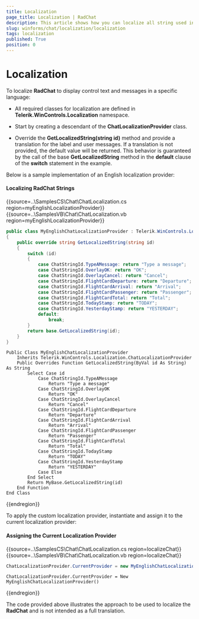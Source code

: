 ```yaml
---
title: Localization
page_title: Localization | RadChat
description: This article shows how you can localize all string used inside RadChat.
slug: winforms/chat/localization/localization
tags: localization
published: True
position: 0 
---
```


# Localization

To localize **RadChat** to display control text and messages in a specific language:

*  All required classes for localization are defined in __Telerik.WinControls.Localization__ namespace.

*  Start by creating a descendant of the **ChatLocalizationProvider** class.

*  Override the __GetLocalizedString(string id)__ method and provide a translation for the label and user messages. If a translation is not provided, the default value will be returned. This behavior is guaranteed by the call of the base __GetLocalizedString__ method in the __default__ clause of the __switch__ statement in the example.

Below is a sample implementation of an English localization provider:

#### Localizing RadChat Strings

{{source=..\SamplesCS\Chat\ChatLocalization.cs region=myEnglishLocalizationProvider}} 
{{source=..\SamplesVB\Chat\ChatLocalization.vb region=myEnglishLocalizationProvider}} 

````C#
public class MyEnglishChatLocalizationProvider : Telerik.WinControls.Localization.ChatLocalizationProvider
{
    public override string GetLocalizedString(string id)
    {
        switch (id)
        {
            case ChatStringId.TypeAMessage: return "Type a message";
            case ChatStringId.OverlayOK: return "OK";
            case ChatStringId.OverlayCancel: return "Cancel";
            case ChatStringId.FlightCardDeparture: return "Departure";
            case ChatStringId.FlightCardArrival: return "Arrival";
            case ChatStringId.FlightCardPassenger: return "Passenger";
            case ChatStringId.FlightCardTotal: return "Total";
            case ChatStringId.TodayStamp: return "TODAY";
            case ChatStringId.YesterdayStamp: return "YESTERDAY";
            default:
                break;
        }
        return base.GetLocalizedString(id);
    }
}

````
````VB.NET
Public Class MyEnglishChatLocalizationProvider
    Inherits Telerik.WinControls.Localization.ChatLocalizationProvider
    Public Overrides Function GetLocalizedString(ByVal id As String) As String
        Select Case id
            Case ChatStringId.TypeAMessage
                Return "Type a message"
            Case ChatStringId.OverlayOK
                Return "OK"
            Case ChatStringId.OverlayCancel
                Return "Cancel"
            Case ChatStringId.FlightCardDeparture
                Return "Departure"
            Case ChatStringId.FlightCardArrival
                Return "Arrival"
            Case ChatStringId.FlightCardPassenger
                Return "Passenger"
            Case ChatStringId.FlightCardTotal
                Return "Total"
            Case ChatStringId.TodayStamp
                Return "TODAY"
            Case ChatStringId.YesterdayStamp
                Return "YESTERDAY"
            Case Else
        End Select
        Return MyBase.GetLocalizedString(id)
    End Function
End Class

````

{{endregion}} 

To apply the custom localization provider, instantiate and assign it to the current localization provider: 

#### Assigning the Current Localization Provider

{{source=..\SamplesCS\Chat\ChatLocalization.cs region=localizeChat}} 
{{source=..\SamplesVB\Chat\ChatLocalization.vb region=localizeChat}} 

````C#
ChatLocalizationProvider.CurrentProvider = new MyEnglishChatLocalizationProvider();

````
````VB.NET
ChatLocalizationProvider.CurrentProvider = New MyEnglishChatLocalizationProvider()

````

{{endregion}}

The code provided above illustrates the approach to be used to localize the **RadChat** and is not intended as a full translation.
        

